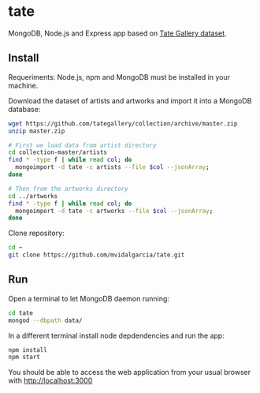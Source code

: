 # tate
MongoDB, Node.js and Express app based on [Tate Gallery dataset](https://github.com/tategallery/collection).

## Install

Requeriments: Node.js, npm and MongoDB must be installed in your machine.

Download the dataset of artists and artworks and import it into a MongoDB database:

```bash
wget https://github.com/tategallery/collection/archive/master.zip
unzip master.zip

# First we load data from artist directory
cd collection-master/artists
find * -type f | while read col; do
  mongoimport -d tate -c artists --file $col --jsonArray;
done

# Then from the artworks directory
cd ../artworks
find * -type f | while read col; do
  mongoimport -d tate -c artworks --file $col --jsonArray;
done

```

Clone repository:

```bash
cd ~
git clone https://github.com/mvidalgarcia/tate.git
```

## Run

Open a terminal to let MongoDB daemon running:

```bash
cd tate
mongod --dbpath data/
```

In a different terminal install node depdendencies and run the app:

```bash
npm install
npm start
```

You should be able to access the web application from your usual browser with [http://localhost:3000](http://localhost:3000)
